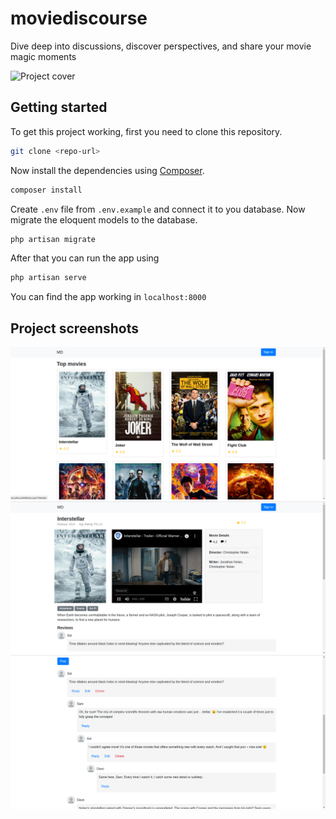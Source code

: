 # moviediscourse
Dive deep into discussions, discover perspectives, and share your movie magic moments

![Project cover](cover.png)

## Getting started
To get this project working, first you need to clone this repository.

```bash
git clone <repo-url>
```
Now install the dependencies using [Composer](https://getcomposer.org/).

```bash
composer install
```

Create ```.env``` file from ```.env.example``` and connect it to you database. Now migrate the eloquent models to the database.

```bash
php artisan migrate
```
After that you can run the app using

```bash
php artisan serve
```

You can find the app working in ``localhost:8000``


## Project screenshots
![Project screenshot](sc1.png)
![Project screenshot](sc2.png)
![Project screenshot](sc3.png)
